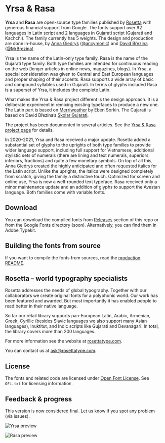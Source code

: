 # Yrsa & Rasa

**Yrsa** and **Rasa** are open-source type families published by [Rosetta](https://rosettatype.com) with generous financial support from Google. The fonts support over 92 languages in Latin script and 2 languages in Gujarati script (Gujarati and Kachchi). The family currently has 5 weights. The design and production are done in-house, by [Anna Giedryś](http://ancymonic.com) ([@ancymonic](http://github.com/ancymonic)) and [David Březina](http://davi.cz) ([@MrBrezina](http://github.com/MrBrezina)).

Yrsa is the name of the Latin-only type family. Rasa is the name of the Gujarati type family. Both type families are intended for continuous reading on the web (longer articles in online news, magazines, blogs). In Yrsa, a special consideration was given to Central and East European languages and proper shaping of their accents. Rasa supports a wide array of basic and compound syllables used in Gujarati. In terms of glyphs included Rasa is a superset of Yrsa, it includes the complete Latin.

What makes the Yrsa & Rasa project different is the design approach. It is a deliberate experiment in remixing existing typefaces to produce a new one. The Latin part is based on [Merriweather](http://sorkintype.com/fonts.html#mw) by Eben Sorkin. The Gujarati is based on David Březina’s [Skolar Gujarati](https://www.rosettatype.com/Skolar#gujarati).

The project has been documented in several articles. See the [Yrsa & Rasa project page](http://github.rosettatype.com/yrsa-rasa) for details.

In 2020–2021, Yrsa and Rasa received a major update. Rosetta added a substantial set of glyphs to the uprights of both type families to provide wider language support, including full support for Vietnamese, additional stylistic sets of numerals (there are lining and text numerals, superiors, inferiors, fractions) and quite a few monetary symbols. On top of all this, Anna Giedryś created the highly anticipated and often requested italics for the Latin script. Unlike the uprights, the italics were designed completely from scratch, giving the family a distinctive touch. Optimized for screen and online use, Yrsa is now a well-rounded text typeface. Rasa received only a minor maintenance update and an addition of glyphs to support the Avestan language. Both families come with variable fonts.

## Download

You can download the compiled fonts from [Releases](https://github.com/rosettatype/yrsa-rasa/releases) section of this repo or from the Google Fonts directory (soon). Alternatively, you can find them in Adobe Typekit.


## Building the fonts from source

If you want to compile the fonts from sources, read the [production README](https://github.com/rosettatype/yrsa-rasa/tree/master/documentation).


## Rosetta – world typography specialists

Rosetta addresses the needs of global typography. Together with our collaborators we create original fonts for a polyphonic world. Our work has been featured and awarded. But most importantly it has enabled people to read better in their native language.

So far our retail library supports pan-European Latin, Arabic, Armenian, Greek, Cyrillic (besides Slavic languages we also support many Asian languages), Inuktitut, and Indic scripts like Gujarati and Devanagari. In total, the library covers more than 200 languages.

For more information see the website at [rosettatype.com](http://rosettatype.com).

You can contact us at <ask@rosettatype.com>.


## License

The fonts and related code are licensed under [Open Font License](https://github.com/rosettatype/yrsa-rasa/tree/master/OFL.txt). See `OFL.txt` for licensing information.


## Feedback & progress

This version is now considered final. Let us know if you spot any problem (via issues).

![Yrsa preview](https://rawgithub.com/rosettatype/yrsa-rasa/master/documentation/Yrsa-Rasa-previews_1_big.svg)

![Rasa preview](https://rawgithub.com/rosettatype/yrsa-rasa/master/documentation/Yrsa-Rasa-previews_2_big.svg)
